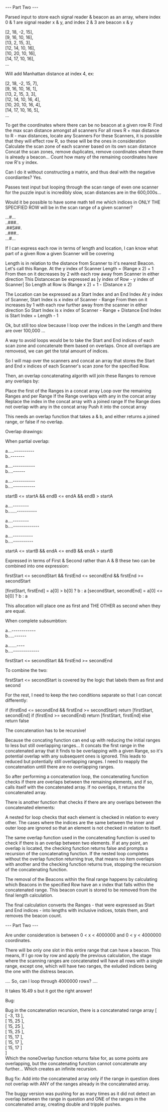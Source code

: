 --- Part Two ---

Parsed input to store each signal reader & beacon as an array, where index 0 & 1 are signal reader x & y, and index 2 & 3 are beacon x & y

[2, 18, -2, 15],\
[9, 16, 10, 16],\
[13, 2, 15, 3],\
[12, 14, 10, 16],\
[10, 20, 10, 16],\
[14, 17, 10, 16],\
...

Will add Manhattan distance at index 4, ex:

[2, 18, -2, 15, 7],\
[9, 16, 10, 16, 1],\
[13, 2, 15, 3, 3],\
[12, 14, 10, 16, 4],\
[10, 20, 10, 16, 4],\
[14, 17, 10, 16, 5],\
...

To get the coordinates where there can be no beacon at a given row R:
Find the max scan distance amongst all scanners
For all rows R + max distance to R - max distances, locate any Scanners
For these Scanners, it is possible that they will effect row R, so these will be the ones in consideration
Calculate the scan zone of each scanner based on its own scan distance
Concat the scan zones, remove duplicates, remove coordinates where there is already a beacon...
Count how many of the remaining coordinates have row R's y index.

Can I do it without constructing a matrix, and thus deal with the negative coordiantes? Yes.

Passes test input but looping through the scan range of even one scanner for the puzzle input is incredibly slow, scan distances are in the 600,000s...

Would it be possible to have some math tell me which indices in ONLY THE SPECIFIED ROW will be in the scan range of a given scanner?

...#...\
..###..\
.##S##.\
..###..\
...#...

If I can express each row in terms of length and location, I can know what part of a given Row a given Scanner will be covering

Length is in relation to the distance from Scanner to it's nearest Beacon. Let's call this Range.
At the y index of Scanner Length = (Range x 2) + 1
From then on it decreases by 2 with each row away from Scanner in either direction
This Distancecan be expressed as |y index of Row - y index of Scanner|
So Length at Row is (Range x 2) + 1 - (Distance x 2)

The Location can be expressed as a Start Index and an End Index
At y index of Scanner, Start Index is x index of Scanner - Range
From then on it increases by 1 with each row further away from the scanner in either direction
So Start Index is x index of Scanner - Range + Distance
End Index is Start Index + Length - 1

Ok, but still too slow because I loop over the indices in the Length and there are over 100,000 ...

A way to avoid loops would be to take the Start and End indices of each scan zone and concatenate them based on overlaps. Once all overlaps are removesd, we can get the total amount of indices.

So I will map over the scanners and concat an array that stores the Start and End x indices of each Scanner's scan zone for the specified Row.

Then, an overlap concatenating algorith will join these Ranges to remove any overlaps by:

Place the first of the Ranges in a concat array
Loop over the remaining Ranges and per Range
If the Range overlaps with any in the concat array
Replace the index in the concat array with a joined range
If the Range does not overlap with any in the concat array
Push it into the concat array

This needs an overlap function that takes a & b, and either returns a joined range, or false if no overlap.

Overlap drawings:

When partial overlap:

a.....----------\
b..-------

a....-----------\
b....------

a....-----------\
b....-----------

startB <= startA && endB <= endA && endB > startA

a....--------\
b.......----------

a....--------\
b....-------------

a....----------\
b....----------

startA <= startB && endA <= endB && endA > startB

Expressed in terms of First & Second rather than A & B these two can be combined into one expression:

firstStart <= secondStart && firstEnd <= secondEnd && firstEnd >= secondStart

[firstStart, firstEnd] = a[0] > b[0] ? b : a
[secondStart, secondEnd] = a[0] <= b[0] ? b : a

This allocation will place one as first and THE OTHER as second when they are equal.

When complete subsumbtion:

a...------------\
b.....------

a.......----\
b....-------------

firstStart <= secondStart && firstEnd >= secondEnd

To combine the two:

firstStart <= secondStart is covered by the logic that labels them as first and second

For the rest, I need to keep the two conditions separate so that I can concat differently:

if (firstEnd <= secondEnd && firstEnd >= secondStart) return [firstStart, secondEnd]
if (firstEnd >= secondEnd) return [firstStart, firstEnd]
else return false

The concatenation has to be recursive!

Because the concating function can end up with reducing the initial ranges to less but still overlapping ranges... It concats the first range in the concatenated array that it finds to be overlapping with a given Range, so it's potential overlap with any subsequent ones is ignored. This leads to reduced but potentially still overlapping ranges. I need to reapply the concatenation untill there are no overlapping ranges.

So after performing a concatenation loop, the concatenating function checks if there are overlaps between the remaining elements, and if so, calls itself with the concatenated array. If no overlaps, it returns the concatenated array.

There is another function that checks if there are any overlaps between the concatenated elements:

A nested for loop checks that each element is checked in relation to every other. The cases where the indices are the same between the inner and outer loop are ignored so that an element is not checked in relation to itself.

The same overlap function used in the concatenating function is used to check if there is an overlap between two elements. If at any point, an overlap is located, the checking function returns false and prompts a recursion of the concatenating function. If the nested loop completes without the overlap function returning true, that means no item overlaps with another and the checking function returns true, stopping the recursion of the concatenating function.

The removal of the Beacons within the final range happens by calculating which Beacons in the specified Row have an x index that falls within the concatenated range. This beacon count is stored to be removed from the final length calculation.

The final calculation converts the Ranges - that were expressed as Start and End indices - into lengths with inclusive indices, totals them, and removes the beacon count.

--- Part Two ---

Are under consideration is between 0 < x < 4000000 and 0 < y < 4000000 coordinates.

There will be only one slot in this entire range that can have a beacon. This means,
If I go row by row and apply the previous calculation, the stage where the scanning ranges are concatenated will have all rows with a single range, except one, which will have two ranges, the exluded indices being the one with the distress beacon.

.... So, can I loop through 4000000 rows? ....

It takes 16.49 s but it got the right answer!

Bug:

Bug in the concatenation recursion, there is a concatenated range array
[\
[ -3, 13 ],\
[ 15, 25 ],\
[ 15, 25 ],\
[ 15, 25 ],\
[ 15, 17 ],\
[ 15, 17 ],\
[ 15, 17 ]\
]\
Which the noneOverlap function returns false for, as some points are overlapping, but the concatenating function cannot concatenate any further... Which creates an infinite recursion.

Bug fix:
Add into the concatenated array only if the range in question does not overlap with ANY of the ranges already in the concatenated array.

The buggy version was pushing for as many times as it did not detect an overlap between the range in question and ONE of the ranges in the
concatenated array, creating double and tripple pushes.
